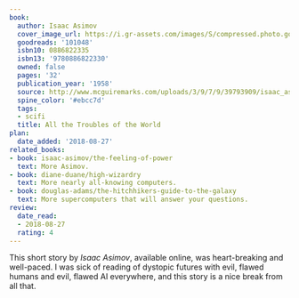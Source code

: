 ```yaml
---
book:
  author: Isaac Asimov
  cover_image_url: https://i.gr-assets.com/images/S/compressed.photo.goodreads.com/books/1402097239l/101048._SX98_.jpg
  goodreads: '101048'
  isbn10: 0886822335
  isbn13: '9780886822330'
  owned: false
  pages: '32'
  publication_year: '1958'
  source: http://www.mcguiremarks.com/uploads/3/9/7/9/39793909/isaac_asimov-all_the_troubles_of_the_world_(1).pdf
  spine_color: '#ebcc7d'
  tags:
  - scifi
  title: All the Troubles of the World
plan:
  date_added: '2018-08-27'
related_books:
- book: isaac-asimov/the-feeling-of-power
  text: More Asimov.
- book: diane-duane/high-wizardry
  text: More nearly all-knowing computers.
- book: douglas-adams/the-hitchhikers-guide-to-the-galaxy
  text: More supercomputers that will answer your questions.
review:
  date_read:
  - 2018-08-27
  rating: 4
---
```


This short story by *Isaac Asimov*, available online,
was heart-breaking and well-paced. I was sick of reading of dystopic futures with evil, flawed humans and evil, flawed AI everywhere, and this story is a nice break from all that.
